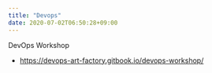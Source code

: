 ```yaml
---
title: "Devops"
date: 2020-07-02T06:50:28+09:00
---
```


DevOps Workshop
 - https://devops-art-factory.gitbook.io/devops-workshop/